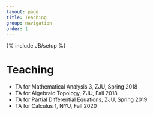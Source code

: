 ```yaml
---
layout: page
title: Teaching
group: navigation
order: 1
---
```

{% include JB/setup %}

# Teaching

- TA for Mathematical Analysis 3, ZJU, Spring 2018
- TA for Algebraic Topology, ZJU, Fall 2018
- TA for Partial Differential Equations, ZJU, Spring 2019
- TA for Calculus 1, NYU, Fall 2020
